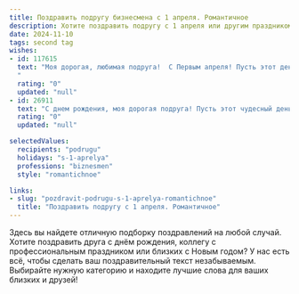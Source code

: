 ```yaml
---
title: Поздравить подругу бизнесмена с 1 апреля. Романтичное
description: Хотите поздравить подругу с 1 апреля или другим праздником? Наш ИИ создаст незабываемое поздравление, а вы обязательно выделитесь среди других.  
date: 2024-11-10
tags: second tag
wishes:
- id: 117615
  text: "Моя дорогая, любимая подруга!  С Первым апреля! Пусть этот день, полный шуток и неожиданностей, принесет тебе не только веселье, но и исполнение самых заветных желаний.  Твой деловой талант и  непоколебимая сила духа — это настоящее волшебство,  которое  вдохновляет меня каждый день.  Пусть  твоя жизнь будет такой же яркой и успешной, как ты сама,  а любовь и счастье всегда будут твоими верными спутниками.  Целую!
  "
  rating: "0"
  updated: "null"
- id: 26911
  text: "С днем рождения, моя дорогая подруга! Пусть этот чудесный день, 1 апреля, наполнит твою жизнь еще большим счастьем и успехом. Ты не только прекрасная бизнесвумен, но и искренне любимая мной подруга. Пусть твои начинания всегда сбываются, а сердце наполняется теплом и любовью. С теплом и улыбкой, от всего сердца поздравляю тебя!"
  rating: "0"
  updated: "null"

selectedValues:
  recipients: "podrugu"
  holidays: "s-1-aprelya"
  professions: "biznesmen"
  style: "romantichnoe"

links:
- slug: "pozdravit-podrugu-s-1-aprelya-romantichnoe"
  title: "Поздравить подругу с 1 апреля. Романтичное"
---
```


Здесь вы найдете отличную подборку поздравлений на любой случай.
Хотите поздравить друга с днём рождения, коллегу с профессиональным праздником или близких с Новым годом? У нас есть всё, чтобы сделать ваш поздравительный текст незабываемым. Выбирайте нужную категорию и находите лучшие слова для ваших близких и друзей!
